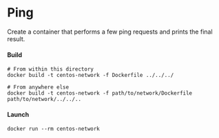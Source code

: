 # Ping
Create a container that performs a few ping requests and prints the final result.

#### Build
```shell script
# From within this directory
docker build -t centos-network -f Dockerfile ../../../

# From anywhere else
docker build -t centos-network -f path/to/network/Dockerfile path/to/network/../../..
```

#### Launch
```shell script
docker run --rm centos-network
```
